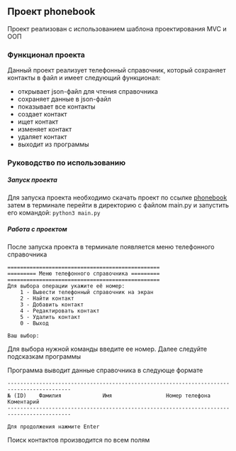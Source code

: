 ## Проект phonebook
Проект реализован с использованием шаблона проектирования MVC и ООП

### Функционал проекта
Данный проект реализует телефонный справочник, который сохраняет контакты 
в файл и имеет следующий функционал:

 - открывает json-файл для чтения справочника
 - сохраняет данные в json-файл
 - показывает все контакты
 - создает контакт
 - ищет контакт
 - изменяет контакт 
 - удаляет контакт
 - выходит из программы

### Руководство по использованию

##### Запуск проекта
Для запуска проекта необходимо скачать проект по ссылке [phonebook](https://github.com/AlexandrGor13/python_basic_homework/tree/master/homework2)
затем в терминале перейти в директорию с файлом main.py и запустить его командой: ```python3 main.py ```

##### Работа с проектом
После запуска проекта в терминале появляется меню телефонного справочника
```
================================================
========= Меню телефонного справочника =========
================================================
Для выбора операции укажите её номер:
    1 - Вывести телефонный справочник на экран
    2 - Найти контакт
    3 - Добавить контакт
    4 - Редактировать контакт
    5 - Удалить контакт
    0 - Выход

Ваш выбор:
```
Для выбора нужной команды введите ее номер. Далее следуйте подсказкам программы

Программа выводит данные справочника в следующе формате
```
------------------------------------------------------------------------------------------
№ (ID)    Фамилия             Имя                 Номер телефона          Коментарий
------------------------------------------------------------------------------------------

Для продолжения нажмите Enter

```
Поиск контактов производится по всем полям